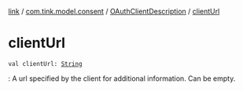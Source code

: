 [link](../../index.md) / [com.tink.model.consent](../index.md) / [OAuthClientDescription](index.md) / [clientUrl](./client-url.md)

# clientUrl

`val clientUrl: `[`String`](https://kotlinlang.org/api/latest/jvm/stdlib/kotlin/-string/index.html)

: A url specified by the client for additional information. Can be empty.

